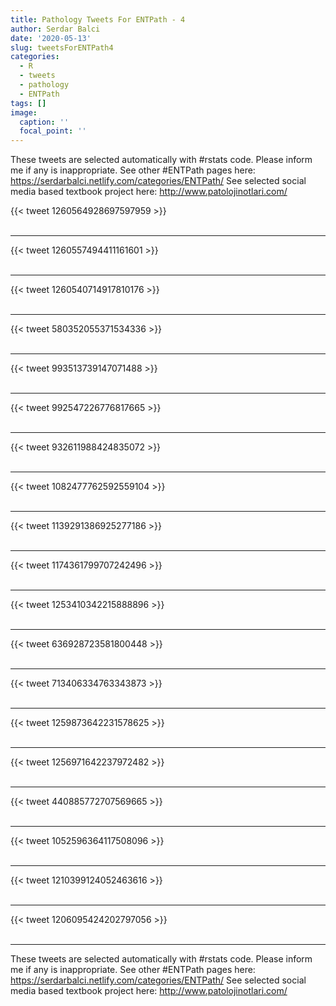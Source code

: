 ```yaml
---
title: Pathology Tweets For ENTPath - 4
author: Serdar Balci
date: '2020-05-13'
slug: tweetsForENTPath4
categories:
  - R
  - tweets
  - pathology
  - ENTPath
tags: []
image:
  caption: ''
  focal_point: ''
---
```



These tweets are selected automatically with #rstats code. Please inform me if any is inappropriate.
See other #ENTPath pages here: https://serdarbalci.netlify.com/categories/ENTPath/ 
See selected social media based textbook project here: http://www.patolojinotlari.com/

{{< tweet 1260564928697597959 >}}
<br>
<br>
<hr>
{{< tweet 1260557494411161601 >}}
<br>
<br>
<hr>
{{< tweet 1260540714917810176 >}}
<br>
<br>
<hr>
{{< tweet 580352055371534336 >}}
<br>
<br>
<hr>
{{< tweet 993513739147071488 >}}
<br>
<br>
<hr>
{{< tweet 992547226776817665 >}}
<br>
<br>
<hr>
{{< tweet 932611988424835072 >}}
<br>
<br>
<hr>
{{< tweet 1082477762592559104 >}}
<br>
<br>
<hr>
{{< tweet 1139291386925277186 >}}
<br>
<br>
<hr>
{{< tweet 1174361799707242496 >}}
<br>
<br>
<hr>
{{< tweet 1253410342215888896 >}}
<br>
<br>
<hr>
{{< tweet 636928723581800448 >}}
<br>
<br>
<hr>
{{< tweet 713406334763343873 >}}
<br>
<br>
<hr>
{{< tweet 1259873642231578625 >}}
<br>
<br>
<hr>
{{< tweet 1256971642237972482 >}}
<br>
<br>
<hr>
{{< tweet 440885772707569665 >}}
<br>
<br>
<hr>
{{< tweet 1052596364117508096 >}}
<br>
<br>
<hr>
{{< tweet 1210399124052463616 >}}
<br>
<br>
<hr>
{{< tweet 1206095424202797056 >}}
<br>
<br>
<hr>


These tweets are selected automatically with #rstats code. Please inform me if any is inappropriate.
See other #ENTPath pages here: https://serdarbalci.netlify.com/categories/ENTPath/ 
See selected social media based textbook project here: http://www.patolojinotlari.com/
